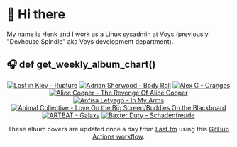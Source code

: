 # 👋 Hi there

My name is Henk and I work as a Linux sysadmin at <a href="https://www.voys.co/about/">Voys</a> (previously "Devhouse Spindle" aka Voys development department).

## 🎧 def get_weekly_album_chart()
<!-- lastfm -->
<p align="center"><a href="https://www.last.fm/music/Lost+in+Kiev/Rupture"><img src="https://lastfm.freetls.fastly.net/i/u/64s/b7a1e53931f66e64e11c0b702a027591.png" title="Lost in Kiev - Rupture"></a> <a href="https://www.last.fm/music/Adrian+Sherwood/Body+Roll"><img src="https://lastfm.freetls.fastly.net/i/u/64s/20341ad9c439b0fbf3d9d2797caf4298.jpg" title="Adrian Sherwood - Body Roll"></a> <a href="https://www.last.fm/music/Alex+G/Oranges"><img src="https://lastfm.freetls.fastly.net/i/u/64s/7dc8e58f94085fdd5317bc7c68b3da6f.jpg" title="Alex G - Oranges"></a> <a href="https://www.last.fm/music/Alice+Cooper/The+Revenge+Of+Alice+Cooper"><img src="https://lastfm.freetls.fastly.net/i/u/64s/34cbb6ba274695eaf55736b9834d7dd7.jpg" title="Alice Cooper - The Revenge Of Alice Cooper"></a> <a href="https://www.last.fm/music/Anfisa+Letyago/In+My+Arms"><img src="https://lastfm.freetls.fastly.net/i/u/64s/559d84e21101a15ed98896296b72a05d.png" title="Anfisa Letyago - In My Arms"></a> <a href="https://www.last.fm/music/Animal+Collective/Love+On+the+Big+Screen%2FBuddies+On+the+Blackboard"><img src="https://lastfm.freetls.fastly.net/i/u/64s/2df90b6046a3e2766c85dbadb992fb32.jpg" title="Animal Collective - Love On the Big Screen/Buddies On the Blackboard"></a> <a href="https://www.last.fm/music/ARTBAT/Galaxy"><img src="https://lastfm.freetls.fastly.net/i/u/64s/c632bbea2153f12ca2795d1040d40c4b.jpg" title="ARTBAT - Galaxy"></a> <a href="https://www.last.fm/music/Baxter+Dury/Schadenfreude"><img src="https://lastfm.freetls.fastly.net/i/u/64s/002f9bc105affa22ce61c6b988b55fd2.jpg" title="Baxter Dury - Schadenfreude"></a> </p>

<p align="center">These album covers are updated once a day from <a href="https://www.last.fm/user/hbokh">Last.fm</a> using this <a href="https://github.com/marketplace/actions/lastfm-to-markdown">GitHub Actions workflow</a>.</p>
